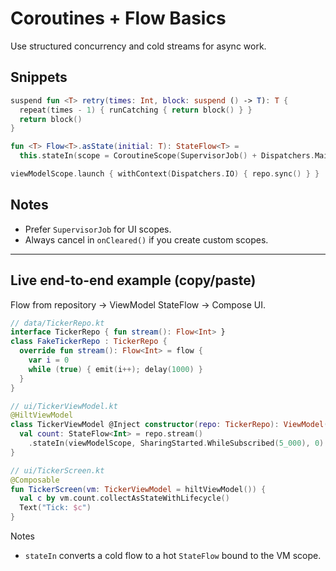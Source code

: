 # Coroutines + Flow Basics

Use structured concurrency and cold streams for async work.

## Snippets

```kotlin
suspend fun <T> retry(times: Int, block: suspend () -> T): T {
  repeat(times - 1) { runCatching { return block() } }
  return block()
}
```

```kotlin
fun <T> Flow<T>.asState(initial: T): StateFlow<T> =
  this.stateIn(scope = CoroutineScope(SupervisorJob() + Dispatchers.Main.immediate), started = SharingStarted.WhileSubscribed(5_000), initialValue = initial)
```

```kotlin
viewModelScope.launch { withContext(Dispatchers.IO) { repo.sync() } }
```

## Notes

- Prefer `SupervisorJob` for UI scopes.
- Always cancel in `onCleared()` if you create custom scopes.

---

## Live end-to-end example (copy/paste)

Flow from repository → ViewModel StateFlow → Compose UI.

```kotlin
// data/TickerRepo.kt
interface TickerRepo { fun stream(): Flow<Int> }
class FakeTickerRepo : TickerRepo {
  override fun stream(): Flow<Int> = flow {
    var i = 0
    while (true) { emit(i++); delay(1000) }
  }
}
```

```kotlin
// ui/TickerViewModel.kt
@HiltViewModel
class TickerViewModel @Inject constructor(repo: TickerRepo): ViewModel() {
  val count: StateFlow<Int> = repo.stream()
    .stateIn(viewModelScope, SharingStarted.WhileSubscribed(5_000), 0)
}
```

```kotlin
// ui/TickerScreen.kt
@Composable
fun TickerScreen(vm: TickerViewModel = hiltViewModel()) {
  val c by vm.count.collectAsStateWithLifecycle()
  Text("Tick: $c")
}
```

Notes

- `stateIn` converts a cold flow to a hot `StateFlow` bound to the VM scope.
